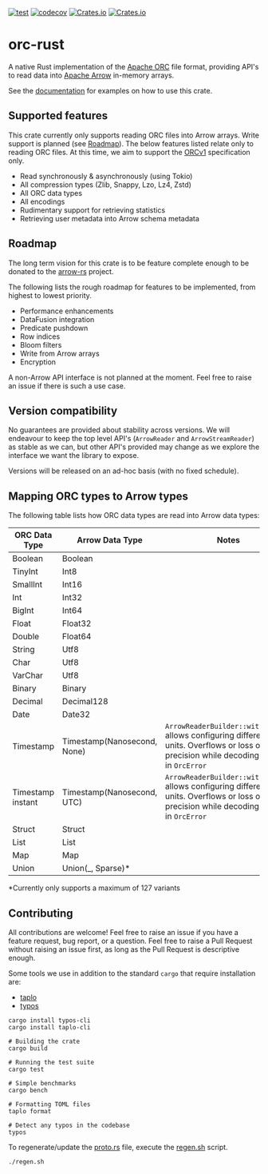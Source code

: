 [![test](https://github.com/datafusion-contrib/datafusion-orc/actions/workflows/ci.yml/badge.svg)](https://github.com/datafusion-contrib/datafusion-orc/actions/workflows/ci.yml)
[![codecov](https://codecov.io/gh/WenyXu/orc-rs/branch/main/graph/badge.svg?token=2CSHZX02XM)](https://codecov.io/gh/WenyXu/orc-rs)
[![Crates.io](https://img.shields.io/crates/v/orc-rust)](https://crates.io/crates/orc-rust)
[![Crates.io](https://img.shields.io/crates/d/orc-rust)](https://crates.io/crates/orc-rust)

# orc-rust

A native Rust implementation of the [Apache ORC](https://orc.apache.org) file format,
providing API's to read data into [Apache Arrow](https://arrow.apache.org) in-memory arrays.

See the [documentation](https://docs.rs/orc-rust/latest/orc_rust/) for examples on how to use this crate.

## Supported features

This crate currently only supports reading ORC files into Arrow arrays. Write support is planned
(see [Roadmap](#roadmap)). The below features listed relate only to reading ORC files.
At this time, we aim to support the [ORCv1](https://orc.apache.org/specification/ORCv1/) specification only.

- Read synchronously & asynchronously (using Tokio)
- All compression types (Zlib, Snappy, Lzo, Lz4, Zstd)
- All ORC data types
- All encodings
- Rudimentary support for retrieving statistics
- Retrieving user metadata into Arrow schema metadata

## Roadmap

The long term vision for this crate is to be feature complete enough to be donated to the
[arrow-rs](https://github.com/apache/arrow-rs) project.

The following lists the rough roadmap for features to be implemented, from highest to lowest priority.

- Performance enhancements
- DataFusion integration
- Predicate pushdown
- Row indices
- Bloom filters
- Write from Arrow arrays
- Encryption

A non-Arrow API interface is not planned at the moment. Feel free to raise an issue if there is such
a use case.

## Version compatibility

No guarantees are provided about stability across versions. We will endeavour to keep the top level API's
(`ArrowReader` and `ArrowStreamReader`) as stable as we can, but other API's provided may change as we
explore the interface we want the library to expose.

Versions will be released on an ad-hoc basis (with no fixed schedule).

## Mapping ORC types to Arrow types

The following table lists how ORC data types are read into Arrow data types:

| ORC Data Type     | Arrow Data Type             | Notes |
| ----------------- | --------------------------  | ----- |
| Boolean           | Boolean                     |       |
| TinyInt           | Int8                        |       |
| SmallInt          | Int16                       |       |
| Int               | Int32                       |       |
| BigInt            | Int64                       |       |
| Float             | Float32                     |       |
| Double            | Float64                     |       |
| String            | Utf8                        |       |
| Char              | Utf8                        |       |
| VarChar           | Utf8                        |       |
| Binary            | Binary                      |       |
| Decimal           | Decimal128                  |       |
| Date              | Date32                      |       |
| Timestamp         | Timestamp(Nanosecond, None) | `ArrowReaderBuilder::with_schema` allows configuring different time units. Overflows or loss of precision while decoding results in `OrcError` |
| Timestamp instant | Timestamp(Nanosecond, UTC)  | `ArrowReaderBuilder::with_schema` allows configuring different time units. Overflows or loss of precision while decoding results in `OrcError` |
| Struct            | Struct                      |       |
| List              | List                        |       |
| Map               | Map                         |       |
| Union             | Union(_, Sparse)*           |       |

*Currently only supports a maximum of 127 variants

## Contributing

All contributions are welcome! Feel free to raise an issue if you have a feature request, bug report,
or a question. Feel free to raise a Pull Request without raising an issue first, as long as the Pull
Request is descriptive enough.

Some tools we use in addition to the standard `cargo` that require installation are:

- [taplo](https://taplo.tamasfe.dev/)
- [typos](https://crates.io/crates/typos)

```shell
cargo install typos-cli
cargo install taplo-cli
```

```shell
# Building the crate
cargo build

# Running the test suite
cargo test

# Simple benchmarks
cargo bench

# Formatting TOML files
taplo format

# Detect any typos in the codebase
typos
```

To regenerate/update the [proto.rs](src/proto.rs) file, execute the [regen.sh](regen.sh) script.

```shell
./regen.sh
```

